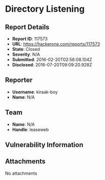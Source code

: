 # Directory Listening

## Report Details
- **Report ID**: 117573
- **URL**: https://hackerone.com/reports/117573
- **State**: Closed
- **Severity**: N/A
- **Submitted**: 2016-02-20T02:56:08.104Z
- **Disclosed**: 2016-07-20T09:09:20.928Z

## Reporter
- **Username**: kiraak-boy
- **Name**: N/A

## Team
- **Name**: N/A
- **Handle**: leaseweb

## Vulnerability Information


## Attachments
No attachments
